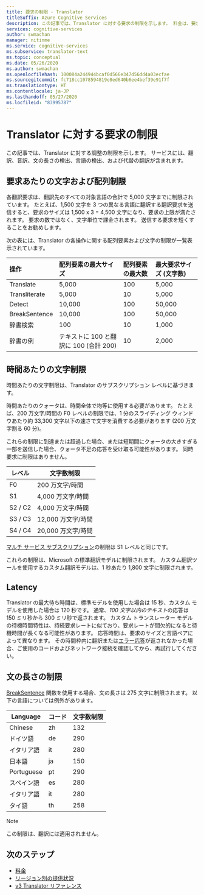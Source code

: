 ```yaml
---
title: 要求の制限 - Translator
titleSuffix: Azure Cognitive Services
description: この記事では、Translator に対する要求の制限を示します。 料金は、要求ごとに 5,000 文字に制限された要求の頻度ではなく、文字数に基づいて発生します。 文字の制限はサブスクリプションに基づき、F0 では 1 時間あたり 200 万文字に制限されます。
services: cognitive-services
author: swmachan
manager: nitinme
ms.service: cognitive-services
ms.subservice: translator-text
ms.topic: conceptual
ms.date: 05/26/2020
ms.author: swmachan
ms.openlocfilehash: 100084a244944bcaf0d566e347d56dd4a03ecfae
ms.sourcegitcommit: fc718cc1078594819e8ed640b6ee4bef39e91f7f
ms.translationtype: HT
ms.contentlocale: ja-JP
ms.lasthandoff: 05/27/2020
ms.locfileid: "83995787"
---
```

# <a name="request-limits-for-translator"></a>Translator に対する要求の制限

この記事では、Translator に対する調整の制限を示します。 サービスには、翻訳、音訳、文の長さの検出、言語の検出、および代替の翻訳が含まれます。

## <a name="character-and-array-limits-per-request"></a>要求あたりの文字および配列制限

各翻訳要求は、翻訳先のすべての対象言語の合計で 5,000 文字までに制限されています。 たとえば、1,500 文字を 3 つの異なる言語に翻訳する翻訳要求を送信すると、要求のサイズは 1,500 x 3 = 4,500 文字になり、要求の上限が満たされます。 要求の数ではなく、文字単位で課金されます。 送信する要求を短くすることをお勧めします。

次の表には、Translator の各操作に関する配列要素および文字の制限が一覧表示されています。

| 操作 | 配列要素の最大サイズ |    配列要素の最大数 |    最大要求サイズ (文字数) |
|:----|:----|:----|:----|
| Translate | 5,000    | 100    | 5,000 |
| Transliterate | 5,000    | 10    | 5,000 |
| Detect | 10,000 |    100 |    50,000 |
| BreakSentence | 10,000    | 100 |    50,000 |
| 辞書検索| 100 |    10    | 1,000 |
| 辞書の例 | テキストに 100 と翻訳に 100 (合計 200)| 10|    2,000 |

## <a name="character-limits-per-hour"></a>時間あたりの文字制限

時間あたりの文字制限は、Translator のサブスクリプション レベルに基づきます。 

時間あたりのクォータは、時間全体で均等に使用する必要があります。 たとえば、200 万文字/時間の F0 レベルの制限では、1 分のスライディング ウィンドウあたり約 33,300 文字以下の速さで文字を消費する必要があります (200 万文字割る 60 分)。

これらの制限に到達または超過した場合、または短期間にクォータの大きすぎる一部を送信した場合、クォータ不足の応答を受け取る可能性があります。 同時要求に制限はありません。

| レベル | 文字数制限 |
|------|-----------------|
| F0 | 200 万文字/時間 |
| S1 | 4,000 万文字/時間 |
| S2 / C2 | 4,000 万文字/時間 |
| S3 / C3 | 12,000 万文字/時間 |
| S4 / C4 | 20,000 万文字/時間 |

[マルチ サービス サブスクリプション](https://docs.microsoft.com/azure/cognitive-services/translator/reference/v3-0-reference#authentication)の制限は S1 レベルと同じです。

これらの制限は、Microsoft の標準翻訳モデルに制限されます。 カスタム翻訳ツールを使用するカスタム翻訳モデルは、1 秒あたり 1,800 文字に制限されます。

## <a name="latency"></a>Latency

Translator の最大待ち時間は、標準モデルを使用した場合は 15 秒、カスタム モデルを使用した場合は 120 秒です。 通常、*100 文字以内のテキスト*の応答は 150 ミリ秒から 300 ミリ秒で返されます。 カスタム トランスレーター モデルの待機時間特性は、持続要求レートに似ており、要求レートが間欠的になると待機時間が長くなる可能性があります。 応答時間は、要求のサイズと言語ペアによって異なります。 その時間枠内に翻訳または[エラー応答](https://docs.microsoft.com/azure/cognitive-services/translator/reference/v3-0-reference#errors)が返されなかった場合、ご使用のコードおよびネットワーク接続を確認してから、再試行してください。 

## <a name="sentence-length-limits"></a>文の長さの制限

[BreakSentence](https://docs.microsoft.com/azure/cognitive-services/translator/reference/v3-0-break-sentence) 関数を使用する場合、文の長さは 275 文字に制限されます。 以下の言語については例外があります。

| Language | コード | 文字数制限 |
|----------|------|-----------------|
| Chinese | zh | 132 |
| ドイツ語 | de | 290 |
| イタリア語 | it | 280 |
| 日本語 | ja | 150 |
| Portuguese | pt | 290 |
| スペイン語 | es | 280 |
| イタリア語 | it | 280 |
| タイ語 | th | 258 |

> [!NOTE]
> この制限は、翻訳には適用されません。

## <a name="next-steps"></a>次のステップ

* [料金](https://azure.microsoft.com/pricing/details/cognitive-services/translator-text-api/)
* [リージョン別の提供状況](https://azure.microsoft.com/global-infrastructure/services/?products=cognitive-services)
* [v3 Translator リファレンス](https://docs.microsoft.com/azure/cognitive-services/translator/reference/v3-0-reference)
